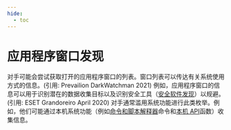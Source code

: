 ```yaml
---
hide:
  - toc
---
```


# 应用程序窗口发现

对手可能会尝试获取打开的应用程序窗口的列表。窗口列表可以传达有关系统使用方式的信息。(引用: Prevailion DarkWatchman 2021) 例如，应用程序窗口的信息可以用于识别潜在的数据收集目标以及识别安全工具（[安全软件发现](https://attack.mitre.org/techniques/T1518/001)）以规避。(引用: ESET Grandoreiro April 2020)  对手通常滥用系统功能进行此类枚举。例如，他们可能通过本机系统功能（例如[命令和脚本解释器](https://attack.mitre.org/techniques/T1059)命令和[本机 API](https://attack.mitre.org/techniques/T1106)函数）收集信息。
